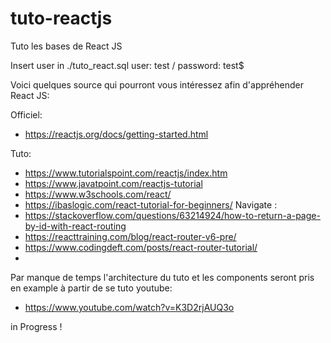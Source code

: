 # tuto-reactjs
Tuto les bases de React JS

Insert user in ./tuto_react.sql
user: test / password: test$

Voici quelques source qui pourront vous intéressez afin d'appréhender React JS:

Officiel: 
  - https://reactjs.org/docs/getting-started.html

Tuto:
  - https://www.tutorialspoint.com/reactjs/index.htm
  - https://www.javatpoint.com/reactjs-tutorial
  - https://www.w3schools.com/react/
  - https://ibaslogic.com/react-tutorial-for-beginners/
  Navigate :
  - https://stackoverflow.com/questions/63214924/how-to-return-a-page-by-id-with-react-routing
  - https://reacttraining.com/blog/react-router-v6-pre/
  - https://www.codingdeft.com/posts/react-router-tutorial/
  - 
Par manque de temps l'architecture du tuto et les components seront pris en example à partir de se tuto youtube:
  - https://www.youtube.com/watch?v=K3D2rjAUQ3o
  
in Progress !